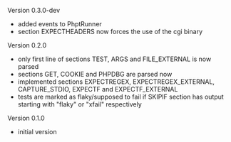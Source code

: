 Version 0.3.0-dev
- added events to PhptRunner
- section EXPECTHEADERS now forces the use of the cgi binary

Version 0.2.0
- only first line of sections TEST, ARGS and FILE_EXTERNAL is now parsed
- sections GET, COOKIE and PHPDBG are parsed now
- implemented sections EXPECTREGEX, EXPECTREGEX_EXTERNAL, CAPTURE_STDIO, EXPECTF and EXPECTF_EXTERNAL
- tests are marked as flaky/supposed to fail if SKIPIF section has output starting with "flaky" or "xfail" respectively

Version 0.1.0
- initial version
